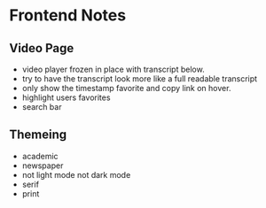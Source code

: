 # Frontend Notes

## Video Page
- video player frozen in place with transcript below.  
- try to have the transcript look more like a full readable transcript 
- only show the timestamp favorite and copy link on hover. 
- highlight users favorites
- search bar

## Themeing

- academic
- newspaper
- not light mode not dark mode
- serif
- print


